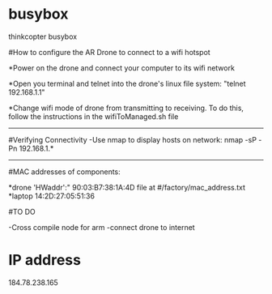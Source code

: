busybox
=======

thinkcopter busybox

#How to configure the AR Drone to connect to a wifi hotspot

*Power on the drone and connect your computer to its wifi network

*Open you terminal and telnet into the drone's linux file system: "telnet 192.168.1.1"

*Change wifi mode of drone from transmitting
to receiving. To do this, follow the instructions in the wifiToManaged.sh file

---------------------------
#Verifying Connectivity
-Use nmap to display hosts
on network:
nmap -sP -Pn 192.168.1.*

----------------------------
#MAC addresses of components:

*drone
'HWaddr':" 90:03:B7:38:1A:4D
file at #/factory/mac_address.txt
*laptop 14:2D:27:05:51:36

#TO DO

-Cross compile node for arm
-connect drone to internet


# IP address
184.78.238.165
